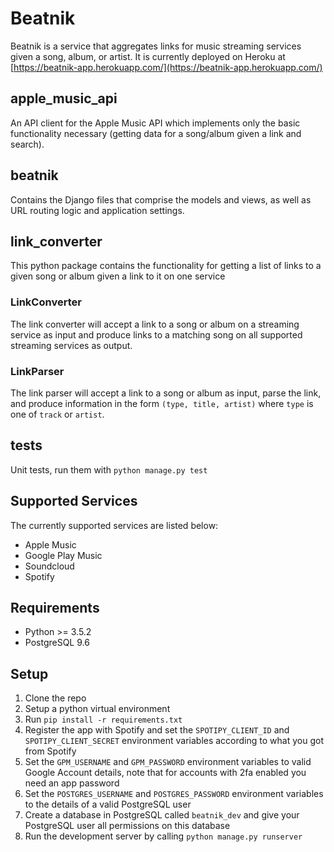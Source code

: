 # Beatnik
Beatnik is a service that aggregates links for music streaming services given a song, album, or artist. It is currently deployed on Heroku at [https://beatnik-app.herokuapp.com/](https://beatnik-app.herokuapp.com/)

## apple_music_api 
An API client for the Apple Music API which implements only the basic functionality necessary (getting data for a song/album given a link and search).

## beatnik
Contains the Django files that comprise the models and views, as well as URL routing logic and application settings.

## link_converter
This python package contains the functionality for getting a list of links to a given song or album given a link to it on one service

### LinkConverter
The link converter will accept a link to a song or album on a streaming service as input and produce links to a matching song on all supported streaming services as output.

### LinkParser
The link parser will accept a link to a song or album as input, parse the link, and produce information in the form `(type, title, artist)` where `type` is one of `track` or `artist`.

## tests
Unit tests, run them with `python manage.py test`

## Supported Services
The currently supported services are listed below:
* Apple Music
* Google Play Music
* Soundcloud
* Spotify

## Requirements
* Python >= 3.5.2
* PostgreSQL 9.6

## Setup
1. Clone the repo
2. Setup a python virtual environment
3. Run `pip install -r requirements.txt`
4. Register the app with Spotify and set the `SPOTIPY_CLIENT_ID` and `SPOTIPY_CLIENT_SECRET` environment variables according to what you got from Spotify
5. Set the `GPM_USERNAME` and `GPM_PASSWORD` environment variables to valid Google Account details, note that for accounts with 2fa enabled you need an app password
6. Set the `POSTGRES_USERNAME` and `POSTGRES_PASSWORD` environment variables to the details of a valid PostgreSQL user
7. Create a database in PostgreSQL called `beatnik_dev` and give your PostgreSQL user all permissions on this database
8. Run the development server by calling `python manage.py runserver`
